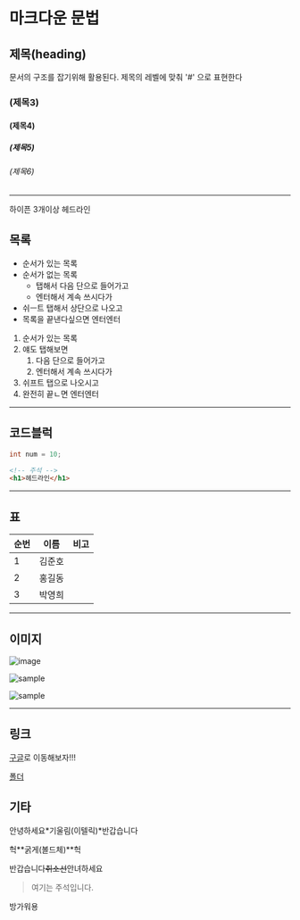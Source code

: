 # 마크다운 문법

## 제목(heading)

문서의 구조를 잡기위해 활용된다. 제목의 레벨에 맞춰 '#' 으로 표현한다

### (제목3)

#### (제목4)

##### (제목5)

###### (제목6)

-----------
하이픈 3개이상 헤드라인





## 목록

- 순서가 있는 목록
- 순서가 없는 목록
	- 탭해서 다음 단으로 들어가고
	- 엔터해서 계속 쓰시다가
- 쉬ㅡ트 탭해서 상단으로 나오고
- 목록을 끝낸다싶으면 엔터엔터

1. 순서가 있는 목록
2. 얘도 탭해보면
	1. 다음 단으로 들어가고
	2. 엔터해서 계속 쓰시다가
3. 쉬프트 탭으로 나오시고
4. 완전히 끝ㄴ면 엔터엔터

-------

## 코드블럭

```JAVA
int num = 10;
```

```html
<!-- 주석 -->
<h1>헤드라인</h1>
```

------

## 표

| 순번 | 이름 | 비고 |
| :--- | -------| -------|
|1 |김준호 |    |
|2 |홍길동 |    |
|3 |박영희 |    |

-------


## 이미지

![image](http://t1.daumcdn.net/friends/prod/editor/dc8b3d02-a15a-4afa-a88b-989cf2a50476.jpg)

![sample](C:\Users\multicampus\Desktop\images.jpg)

![sample](.\2일차\images.jpg)


--------

## 링크

[구글](www.google.com)로 이동해보자!!!

[폴더](C:\Users\multicampus\Desktop\code)


## 기타

안녕하세요*기울림(이텔릭)*반갑습니다

헉**굵게(볼드체)**헉

반갑습니다~~취소선~~안녀하세요

> 여기는 주석입니다.





방가워용

